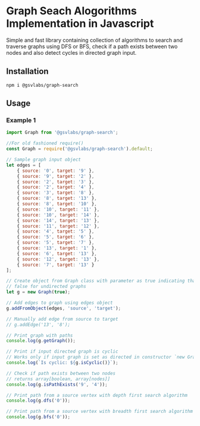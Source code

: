 # Graph Seach Alogorithms Implementation in Javascript

Simple and fast library containing collection of algorithms to search and traverse graphs using DFS or BFS, check if a path exists between two nodes and also detect cycles in directed graph input.

## Installation

`npm i @gsvlabs/graph-search`

## Usage

### Example 1

```javascript
import Graph from '@gsvlabs/graph-search';

//For old fashioned require()
const Graph = require('@gsvlabs/graph-search').default;

// Sample graph input object
let edges = [
    { source: '0', target: '9' },
    { source: '9', target: '2' },
    { source: '2', target: '3' },
    { source: '2', target: '4' },
    { source: '3', target: '8' },
    { source: '8', target: '13' },
    { source: '8', target: '10' },
    { source: '10', target: '11' },
    { source: '10', target: '14' },
    { source: '14', target: '13' },
    { source: '11', target: '12' },
    { source: '4', target: '5' },
    { source: '5', target: '6' },
    { source: '5', target: '7' },
    { source: '13', target: '1' },
    { source: '6', target: '13' },
    { source: '12', target: '13' },
    { source: '7', target: '13' }
];

// Create object from Graph class with parameter as true indicating that input graph is directed
// false for undirected graphs
let g = new Graph(true);

// Add edges to graph using edges object
g.addFromObject(edges, 'source', 'target');

// Manually add edge from source to target
// g.addEdge('13', '8');

// Print graph with paths
console.log(g.getGraph());

// Print if input directed graph is cyclic
// Works only if input graph is set as directed in constructor `new Graph(true)`
console.log(`Is cyclic: ${g.isCyclic()}`);

// Check if path exists between two nodes
// returns array[boolean, array[nodes]]
console.log(g.isPathExists('9', '4'));

// Print path from a source vertex with depth first search algorithm 
console.log(g.dfs('0'));

// Print path from a source vertex with breadth first search algorithm
console.log(g.bfs('0'));

```